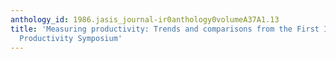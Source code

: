 ```yaml
---
anthology_id: 1986.jasis_journal-ir0anthology0volumeA37A1.13
title: 'Measuring productivity: Trends and comparisons from the First International
  Productivity Symposium'
---
```

